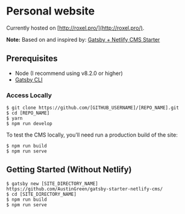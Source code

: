 # Personal website

Currently hosted on [http://roxel.pro/](http://roxel.pro/).

**Note:** Based on and inspired by: [Gatsby + Netlify CMS Starter](https://github.com/netlify-templates/gatsby-starter-netlify-cms)

## Prerequisites

- Node (I recommend using v8.2.0 or higher)
- [Gatsby CLI](https://www.gatsbyjs.org/docs/)

### Access Locally
```
$ git clone https://github.com/[GITHUB_USERNAME]/[REPO_NAME].git
$ cd [REPO_NAME]
$ yarn
$ npm run develop
```
To test the CMS locally, you'll need run a production build of the site:
```
$ npm run build
$ npm run serve
```

## Getting Started (Without Netlify)
```
$ gatsby new [SITE_DIRECTORY_NAME] https://github.com/AustinGreen/gatsby-starter-netlify-cms/
$ cd [SITE_DIRECTORY_NAME]
$ npm run build
$ npm run serve
```
